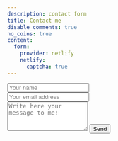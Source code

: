 ```yaml
---
description: contact form
title: Contact me
disable_comments: true
no_coins: true
content:
  form:
    provider: netlify
    netlify:
      captcha: true
---
```


<form action="https://formspree.io/peter.baumgartner@icloud.com" method="POST">
  <input type="text" name="name" required="required" placeholder="Your name"><br>
  <input type="email" name="_replyto" required="required" placeholder="Your email address"><br>
  <textarea rows="4" name="message" id="message" required="required" class="form-control" placeholder="Write here your message to me!"></textarea>
  <input type="hidden" name="_next" value="/thanks" />
  <input type="submit" value="Send" name="submit" class="btn btn-primary btn-outline">
  <input type="hidden" name="_subject" value="[Notes-Blog]: Contact page" />
  <input type="text" name="_gotcha" style="display:none" />
</form>
